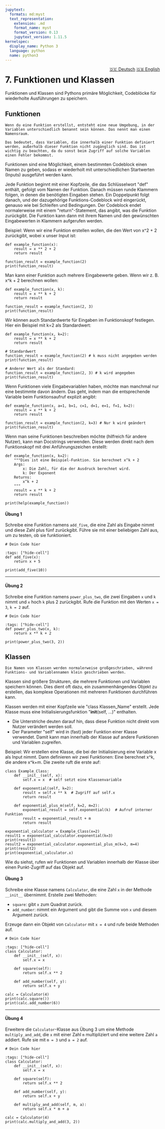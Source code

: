 ```yaml
---
jupytext:
  formats: md:myst
  text_representation:
    extension: .md
    format_name: myst
    format_version: 0.13
    jupytext_version: 1.11.5
kernelspec:
  display_name: Python 3
  language: python
  name: python3
---
```

<div style="float: right;">
  <a href="../../../de/functions.html" style="margin-left: 10px;">🇩🇪 Deutsch</a>
  <a href="../../../en/functions.html">🇬🇧 English</a>
</div>

# 7. Funktionen und Klassen

Funktionen und Klassen sind Pythons primäre Möglichkeit, Codeblöcke für wiederholte Ausführungen zu speichern.

## Funktionen

```{margin} Namensräume
Wenn du eine Funktion erstellst, entsteht eine neue Umgebung, in der Variablen unterschiedlich benannt sein können. Das nennt man einen Namensraum.

Das bedeutet, dass Variablen, die innerhalb einer Funktion definiert werden, außerhalb dieser Funktion nicht zugänglich sind. Das ist wichtig zu beachten, da du sonst beim Zugriff auf solche Variablen einen Fehler bekommst.
```

Funktionen sind eine Möglichkeit, einem bestimmten Codeblock einen Namen zu geben, sodass er wiederholt mit unterschiedlichen Startwerten (Inputs) ausgeführt werden kann.

Jede Funktion beginnt mit einer Kopfzeile, die das Schlüsselwort "def" enthält, gefolgt vom Namen der Funktion. Danach müssen runde Klammern folgen, in denen die benötigten Eingaben stehen. Ein Doppelpunkt folgt danach, und der dazugehörige Funktions-Codeblock wird eingerückt, genauso wie bei Schleifen und Bedingungen. Der Codeblock endet normalerweise mit einem "return"-Statement, das angibt, was die Funktion zurückgibt. Die Funktion kann dann mit ihrem Namen und den gewünschten Eingabewerten in Klammern aufgerufen werden.

Beispiel: Wenn wir eine Funktion erstellen wollen, die den Wert von x^2 + 2 zurückgibt, wobei x unser Input ist:

```{code-cell}
def example_function(x):
    result = x ** 2 + 2
    return result

function_result = example_function(2)
print(function_result)
```

Man kann einer Funktion auch mehrere Eingabewerte geben. Wenn wir z. B. x^k + 2 berechnen wollen:

```{code-cell}
def example_function(x, k):
    result = x ** k + 2
    return result

function_result = example_function(2, 3)
print(function_result)
```

Wir können auch Standardwerte für Eingaben im Funktionskopf festlegen. Hier ein Beispiel mit k=2 als Standardwert:

```{code-cell}
def example_function(x, k=2):
    result = x ** k + 2
    return result

# Standardwert
function_result = example_function(2) # k muss nicht angegeben werden
print(function_result)

# Anderer Wert als der Standard:
function_result = example_function(2, 3) # k wird angegeben
print(function_result)
```

Wenn Funktionen viele Eingabevariablen haben, möchte man manchmal nur eine bestimmte davon ändern. Das geht, indem man die entsprechende Variable beim Funktionsaufruf explizit angibt:

```{code-cell}
def example_function(x, a=1, b=1, c=1, d=1, e=1, f=1, k=2):
    result = x ** k + 2
    return result

function_result = example_function(2, k=3) # Nur k wird geändert
print(function_result)
```

Wenn man seine Funktionen beschreiben möchte (hilfreich für andere Nutzer), kann man Docstrings verwenden. Diese werden direkt nach dem Funktionskopf mit drei Anführungszeichen erstellt:

```{code-cell}
def example_function(x, k=2):
    """Dies ist eine Beispiel-Funktion. Sie berechnet x^k + 2
    Args:
        x: Die Zahl, für die der Ausdruck berechnet wird.
        k: Der Exponent
    Returns:
        x^k + 2
    """
    result = x ** k + 2
    return result

print(help(example_function))
```

#### Übung 1

Schreibe eine Funktion namens `add_five`, die eine Zahl als Eingabe nimmt und diese Zahl plus fünf zurückgibt. Führe sie mit einer beliebigen Zahl aus, um zu testen, ob sie funktioniert.

```{code-cell}
# Dein Code hier
```

```{code-cell}
:tags: ["hide-cell"]
def add_five(x):
    return x + 5

print(add_five(10))
```

---

#### Übung 2

Schreibe eine Funktion namens `power_plus_two`, die zwei Eingaben `x` und `k` nimmt und `x` hoch `k` plus 2 zurückgibt.
Rufe die Funktion mit den Werten `x = 3`, `k = 2` auf.

```{code-cell}
# Dein Code hier
```

```{code-cell}
:tags: ["hide-cell"]
def power_plus_two(x, k):
    return x ** k + 2

print(power_plus_two(3, 2))
```

## Klassen

```{note}
Die Namen von Klassen werden normalerweise großgeschrieben, während Funktions- und Variablennamen klein geschrieben werden.
```

Klassen sind größere Strukturen, die mehrere Funktionen und Variablen speichern können. Dies dient oft dazu, ein zusammenhängendes Objekt zu erstellen, das komplexe Operationen mit mehreren Funktionen durchführen kann.

Klassen werden mit einer Kopfzeile wie "class Klassen\_Name" erstellt. Jede Klasse muss eine Initialisierungsfunktion "**init**(self, ...)" enthalten.

* Die Unterstriche deuten darauf hin, dass diese Funktion nicht direkt vom Nutzer verändert werden soll.
* Der Parameter "self" wird in (fast) jeder Funktion einer Klasse verwendet. Damit kann man innerhalb der Klasse auf andere Funktionen und Variablen zugreifen.

Beispiel: Wir erstellen eine Klasse, die bei der Initialisierung eine Variable x als Input nimmt. Dann definieren wir zwei Funktionen: Eine berechnet x^k, die andere x^k+m. Die zweite ruft die erste auf:

```{code-cell}
class Example_Class:
    def __init__(self, x):
        self.x = x  # self setzt eine Klassenvariable

    def exponential(self, k=2):
        result = self.x ** k  # Zugriff auf self.x
        return result

    def exponential_plus_m(self, k=2, m=2):
        exponential_result = self.exponential(k)  # Aufruf interner Funktion
        result = exponential_result + m
        return result

exponential_calculator = Example_Class(x=2)
result1 = exponential_calculator.exponential(k=3)
print(result1)
result2 = exponential_calculator.exponential_plus_m(k=3, m=4)
print(result2)
print(exponential_calculator.x)
```

Wie du siehst, rufen wir Funktionen und Variablen innerhalb der Klasse über einen Punkt-Zugriff auf das Objekt auf.

#### Übung 3

Schreibe eine Klasse namens `Calculator`, die eine Zahl `x` in der Methode `__init__` übernimmt.
Erstelle zwei Methoden:

* `square`: gibt `x` zum Quadrat zurück.
* `add_number`: nimmt ein Argument und gibt die Summe von `x` und diesem Argument zurück.

Erzeuge dann ein Objekt von `Calculator` mit `x = 4` und rufe beide Methoden auf.

```{code-cell}
# Dein Code hier
```

```{code-cell}
:tags: ["hide-cell"]
class Calculator:
    def __init__(self, x):
        self.x = x

    def square(self):
        return self.x ** 2

    def add_number(self, y):
        return self.x + y

calc = Calculator(4)
print(calc.square())
print(calc.add_number(6))
```

---

#### Übung 4

Erweitere die `Calculator`-Klasse aus Übung 3 um eine Methode `multiply_and_add`, die `x` mit einer Zahl `m` multipliziert und eine weitere Zahl `a` addiert.
Rufe sie mit `m = 3` und `a = 2` auf.

```{code-cell}
# Dein Code hier
```

```{code-cell}
:tags: ["hide-cell"]
class Calculator:
    def __init__(self, x):
        self.x = x

    def square(self):
        return self.x ** 2

    def add_number(self, y):
        return self.x + y

    def multiply_and_add(self, m, a):
        return self.x * m + a

calc = Calculator(4)
print(calc.multiply_and_add(3, 2))
```
